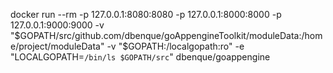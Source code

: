 docker run --rm -p 127.0.0.1:8080:8080 -p 127.0.0.1:8000:8000 -p 127.0.0.1:9000:9000 -v "$GOPATH/src/github.com/dbenque/goAppengineToolkit/moduleData:/home/project/moduleData" -v "$GOPATH:/localgopath:ro" -e "LOCALGOPATH=`/bin/ls $GOPATH/src`" dbenque/goappengine 
